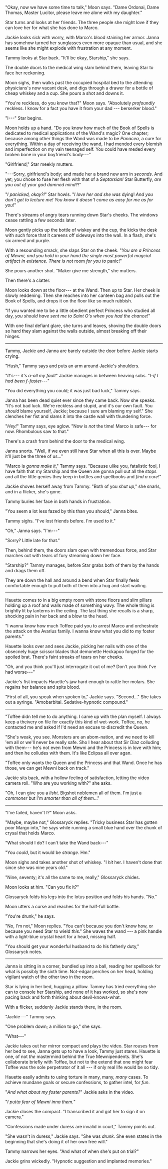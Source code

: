"Okay, now we have some time to talk," Moon says. "Dame Ordonai, Dame Thomas, Master Lucitor, please
leave me alone with my daughter."

Star turns and looks at her friends. The three people she might love if they can love
her for what she has done to Marco.

Jackie looks sick with worry, with Marco's blood staining her armor. Janna has somehow
turned her sunglasses even more opaque than usual, and she seems like she might explode
with frustration at any moment.

Tammy looks at Star back. "It'll be okay, Starship," she says.

The double doors to the medical wing slam behind them, leaving Star to face her reckoning.

Moon sighs, then walks past the occupied hospital bed to the attending physicians's now
vacant desk, and digs through
a drawer for a bottle of cheap whiskey and a cup. She pours a shot and downs it.

"You're reckless, do you know that?" Moon says. "Absolutely _profoundly_ reckless. I know
for a fact you have it from your dad --- berserker blood."

"I---" Star begins.

Moon holds up a hand. "Do you know how much of the Book of Spells is dedicated to
medical applications of the Wand's magic? One chapter; because among other things the Wand
was made to be _Panacea_, a cure for everything. Within a day of receiving the wand, I
had mended every blemish and imperfection on my vain teenaged self.
You could have meded every broken bone in your boyfriend's body---"

"Girlfriend," Star meekly mutters.

"---Sorry, girlfriend's body; and made her a brand new arm in _seconds_. And yet; you chose
to fuse her flesh with that of a _Septarsian!_ Star Butterfly, _are you out of your god damned
mind?!_"

"_I panicked, okay?!_" Star howls. "_I love her and she was_ dying! _And you don't get to
lecture me! You know it doesn't come as easy for me as for you!_"

There's streams of angry tears running down Star's cheeks.
The windows cease rattling a few seconds later.

Moon gently picks up the bottle of wiskey and the cup, the kicks the desk with such force
that it careens off sideways into the wall. In a flash, she's six armed and purple.

With a resounding smack, she slaps Star on the cheek. "_You are a Princess of Mewni, and
you hold in your hand the single most powerful magcial artifact in existence. There is
not_ room _for you to_ panic!"

She pours another shot. "Maker give me strength," she mutters.

Then there's a clatter.

Moon looks down at the floor--- at the Wand. Then up to Star. Her cheek is slowly reddening.
Then she reaches into her canteen bag and pulls out the Book of Spells, and drops it on the
floor like so much rubbish.

"If you wanted me to be a little obedient perfect Princess who studied all day,
_you should have sent me to Saint O's when you had the chance!_"

With one final defiant glare, she turns and leaves, shoving the double doors so hard they
slam against the walls outside, almost breaking off their hinges.

----

Tammy, Jackie and Janna are barely outside the door
before Jackie starts crying.

"Hush," Tammy says and puts an arm around Jackie's shoulders.

"_It's--- it's a-all my fault_" Jackie manages in between heaving sobs. "_I-if I had
been f-faster---_"

"You did everything you could; it was just bad luck," Tammy says.

Janna has been dead quiet ever since they came back. Now she speaks. "It's not bad luck.
We're reckless and stupid, and it's our own fault. You _should_ blame yourself, Jackie;
because I sure am blaming _my_ self."
She clenches her fist and slams it into the castle wall with thundering force.

"_Hey!_" Tammy says, eye aglow. "Now is _not_ the time! Marco is safe--- for now.
Rhombulous saw to that."

There's a crash from behind the door to the medical wing.

Janna snorts. "Well, if we even still have Star when all this is over. Maybe it'll just be the three of us..."

"Marco is _gonna make it_," Tammy says. "Because ulike you, fatalistic fool, I have faith that
my Starship and the Queen are gonna pull out all the stops and all the little genies they keep
in bottles and spellbooks and _find a cure!_"

Jackie shoves herself away from Tammy. "Both of you _shut up_," she snarls, and in a flicker,
she's gone.

Tammy buries her face in both hands in frustration.

"You seem a lot less fazed by this than you should," Janna bites.

Tammy sighs. "I've lost friends before. I'm used to it."

"Oh," Janna says. "I'm---"

"Sorry? Little late for that." 

Then, behind them, the doors slam open with tremendous force, and Star marches out with
tears of fury streaming down her face.

"Starship?" Tammy manages, before Star grabs both of them by the hands and drags them off.

They are down the hall and around a bend when Star finally feels comfortable enough to pull both
of them into a hug and start wailing.

----

Hauette comes to in a big empty room with stone floors and slim pillars holding up a roof and walls
made of something wavy. The whole thing is brightly lit by lanterns in the ceiling. The last thing she
recalls is a sharp, shocking pain in her back and a blow to the head.

"I wanna know how much Toffee paid you to arrest Marco and orchestrate the attack on the Avarius
family. I wanna know what you did to my foster parents."

Hauette looks over and sees Jackie, picking her nails with one of the obsecnely huge scissor blades
that demonette Heckapoo forged for the spoiled brat. There's faint streaks of tears on her cheeks.

"Oh, and you think you'll just interrogate it out of me? Don't you think I've had worse---"

Jackie's fist impacts Hauette's jaw hard enough to rattle her molars. She regains her balance
and spits blood.

"First of all, you speak when spoken to," Jackie says. "Second..."
She takes out a syringe. "Amobarbital. Sedative-hypnotic compound."

----

"Toffee didn tell me to do anything. I came up with the plan myself. I always keep a theivery
on file for exactly this kind of wet-work. Toffee, no, he contacted me and asked if I'd need
an excuse to discredit the Queen.

"She's weak, you see. Monsters are an abom-nation, and we need to kill 'em all or we'll never
be really safe. Sho I hear about that Sir Diaz colluding with them--- he's not even from
Mewni and the Princess is in love with him; and then he colludes with them. It's like
Eclipsa all over agan.

"Toffee only wants the Queen and the Princess and that Wand. Once he has those, we can
get Mewni back on track."

Jackie sits back, with a hollow feeling of satisfaction, letting the video camera roll.
"Who are you working with?" she asks.

"Oh, I can give you a _lisht_. Bigshot noblemen all of them. I'm just a _commoner_
but I'm _smarter than all of them_..."

----

"I've failed, haven't I?" Moon asks.

"Maybe, maybe not," Glossaryck replies. "Tricky business Star has gotten poor Margo into," he
says while running a small blue hand over the chunk of crysal that holds Marco.

"What should I do? I can't take the Wand back---" 

"You _could_, but it would be _strange._ Hm."

Moon sighs and takes another shot of whiskey. "I _hit_ her. I haven't done that since she was
nine years old."

"Nine, seventy; it's all the same to me, really," Glossaryck chides.

Moon looks at him. "Can you fix it?"

Glossaryck folds his legs into the lotus position and folds his hands. "No."

Moon utters a curse and reaches for the half-full bottle.

"You're drunk," he says.

"No, I'm not," Moon replies. "You can't because you don't know how, or because
you need Star to wield _this_." She waves the wand --- a pink handle with a light-blue
crystal heart for a head, missing half.

"You should get your wonderful husband to do his fatherly duty," Glossaryck notes.

----

Janna is sitting in a corner, bundled up into a ball, reading her spellbook for what is
possibly the sixth time. Not-edgar perches on her head, holding vigilant watch of the other
two in the room.

Star is lying in her bed, hugging a pillow. Tammy has tried everything she can to console
her Starship, and none of it has worked, so she's now pacing back and forth thinking about
devil-knows-what.

With a flicker, suddenly Jackie stands there, in the room.

"Jackie---" Tammy says.

"One problem down; a million to go," she says.

"What---"

Jackie takes out her mirror compact and plays the video. Star rouses from her bed to see, Janna
gets up to have a look, Tammy just stares. Hauette is one, of not _the_ mastermind
behind the True Mewnipendents. She's collaborate briefly with Toffee, but not to the extend that
one might fear Toffee was the sole perpetrator of it all --- if only real life would be so tidy.

Hauette easily admits to using torture in many, many, _many_ cases. To achieve mundane goals or
secure confessions, to gather intel, for _fun_.

"_And what about my foster parents?_" Jackie asks in the video.

"_I putta fear of Mewni inna them._"

Jackie closes the compact. "I transcribed it and got her to sign it on camera."

"Confessions made under duress are invalid in court," Tammy points out.

"She wasn't in duress," Jackie says. "She was _drunk_. She even states in the beginning
that she's doing it of her own free will."

Tammy narrows her eyes. "And what of when she's put on trial?"

Jackie grins wickedly. "Hypnotic suggestion and implanted memories."
